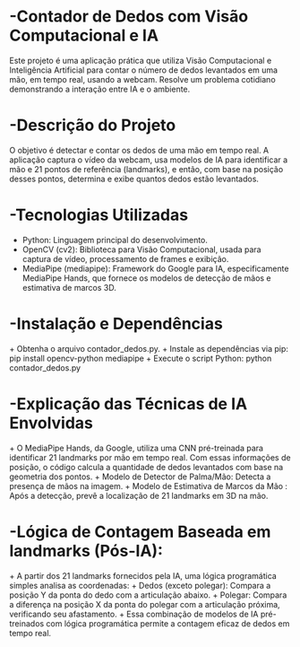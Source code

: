 

<h1>-Contador de Dedos com Visão Computacional e IA</h1>
Este projeto é uma aplicação prática que utiliza Visão Computacional e Inteligência Artificial para contar o número de dedos levantados em uma mão, em tempo real, usando a webcam. Resolve um problema cotidiano demonstrando a interação entre IA e o ambiente.


<h1>-Descrição do Projeto</h1>
O objetivo é detectar e contar os dedos de uma mão em tempo real. A aplicação captura o vídeo da webcam, usa modelos de IA para identificar a mão e 21 pontos de referência (landmarks), e então, com base na posição desses pontos, determina e exibe quantos dedos estão levantados.


<h1>-Tecnologias Utilizadas</h1>

+ Python: Linguagem principal do desenvolvimento.
+ OpenCV (cv2): Biblioteca para Visão Computacional, usada para captura de vídeo, processamento de frames e exibição.
+ MediaPipe (mediapipe): Framework do Google para IA, especificamente MediaPipe Hands, que fornece os modelos de detecção de mãos e estimativa de marcos 3D.


<h1>-Instalação e Dependências</h1>
+ Obtenha o arquivo contador_dedos.py.
+ Instale as dependências via pip: pip install opencv-python mediapipe
+ Execute o script Python: python contador_dedos.py


<h1>-Explicação das Técnicas de IA Envolvidas</h1>
+ O MediaPipe Hands, da Google, utiliza uma CNN pré-treinada para identificar 21 landmarks por mão em tempo real. Com essas informações de posição, o código calcula a quantidade de dedos levantados com base na geometria dos pontos.
+ Modelo de Detector de Palma/Mão: Detecta a presença de mãos na imagem.
+ Modelo de Estimativa de Marcos da Mão : Após a detecção, prevê a localização de 21 landmarks em 3D na mão.


<h1>-Lógica de Contagem Baseada em landmarks (Pós-IA):</h1>
+ A partir dos 21 landmarks fornecidos pela IA, uma lógica programática simples analisa as coordenadas:
+ Dedos (exceto polegar): Compara a posição Y da ponta do dedo com a articulação abaixo.
+ Polegar: Compara a diferença na posição X da ponta do polegar com a articulação próxima, verificando seu afastamento.
+ Essa combinação de modelos de IA pré-treinados com lógica programática permite a contagem eficaz de dedos em tempo real.

